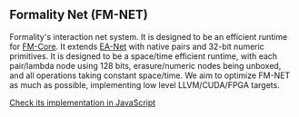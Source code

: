 ## Formality Net (FM-NET)

Formality's interaction net system. It is designed to be an efficient runtime for [FM-Core](./FM-Core). It extends [EA-Net](./EA-Net) with native pairs and 32-bit numeric primitives. It is designed to be a space/time efficient runtime, with each pair/lambda node using 128 bits, erasure/numeric nodes being unboxed, and all operations taking constant space/time. We aim to optimize FM-NET as much as possible, implementing low level LLVM/CUDA/FPGA targets. 

[Check its implementation in JavaScript](https://github.com/moonad/Formality-JavaScript/blob/master/src/fm-net.js)
